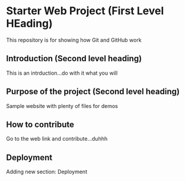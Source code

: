 # Starter Web Project (First Level HEading)

This repository is for showing how Git and GitHub work


## Introduction (Second level heading)

This is an intrduction...do with it what you will


## Purpose of the project (Second level heading)

Sample website with plenty of files for demos


## How to contribute

Go to the web link and contribute...duhhh

## Deployment

Adding new section: Deployment